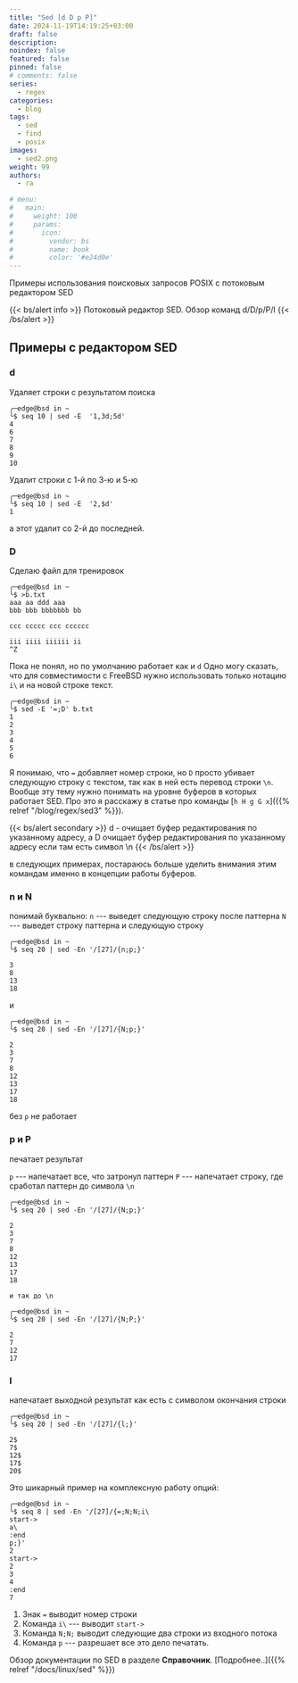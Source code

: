 ```yaml
---
title: "Sed [d D p P]"
date: 2024-11-19T14:19:25+03:00
draft: false
description: 
noindex: false
featured: false
pinned: false
# comments: false
series:
  - regex
categories:
  - blog
tags:
  - sed
  - find
  - posix
images:
  - sed2.png
weight: 99
authors:
  - ra

# menu:
#   main:
#     weight: 100
#     params:
#       icon:
#         vendor: bs
#         name: book
#         color: '#e24d0e'
---
```


Примеры использования поисковых запросов POSIX с потоковым редактором SED

<!--more-->
{{< bs/alert info >}}
Потоковый редактор SED. Обзор команд d/D/p/P/l
{{< /bs/alert >}}


## Примеры с редактором SED
### d
Удаляет строки с результатом поиска
```shell
╭─edge@bsd in ~ 
╰$ seq 10 | sed -E  '1,3d;5d'
4
6
7
8
9
10
```

Удалит строки с 1-й по 3-ю и 5-ю
```shell
╭─edge@bsd in ~ 
╰$ seq 10 | sed -E  '2,$d'   
1
```

а этот удалит со 2-й до последней.

### D
Сделаю файл для тренировок
```shell
╭─edge@bsd in ~ 
╰$ >b.txt
aaa aa ddd aaa 
bbb bbb bbbbbbb bb

ccc ccccc ccc cccccc

iii iiii iiiiii ii
^Z
```

Пока не понял, но по умолчанию работает как и `d`
Одно могу сказать, что для совместимости с FreeBSD нужно использовать только нотацию `i\` и на новой строке текст.
```shell
╭─edge@bsd in ~ 
╰$ sed -E '=;D' b.txt  
1
2
3
4
5
6
```
Я понимаю, что `=` добавляет номер строки, но `D` просто убивает следующую строку с текстом, так как в ней есть перевод строки `\n`. Вообще эту тему нужно понимать на уровне буферов в которых работает SED. Про это я расскажу в статье про команды [`h H g G x`]({{% relref "/blog/regex/sed3" %}}). 

{{< bs/alert secondary >}}
d - очищает буфер редактирования по указанному адресу, а D очищает буфер редактирования по указанному адресу если там есть символ \n
{{< /bs/alert >}}

в следующих примерах, постараюсь больше уделить внимания этим командам именно в концепции работы буферов.

### n и N

понимай буквально:
`n` --- выведет следующую строку после паттерна
`N` --- выведет строку паттерна и следующую строку

```shell
╭─edge@bsd in ~ 
╰$ seq 20 | sed -En '/[27]/{n;p;}'  

3
8
13
18
```
и
```shell
╭─edge@bsd in ~ 
╰$ seq 20 | sed -En '/[27]/{N;p;}' 

2
3
7
8
12
13
17
18
```
без `p` не работает

### p и P

печатает результат

`p` --- напечатает все, что затронул паттерн
`P` --- напечатает строку, где сработал паттерн до символа `\n`
```shell
╭─edge@bsd in ~ 
╰$ seq 20 | sed -En '/[27]/{N;p;}'

2
3
7
8
12
13
17
18

и так до \n

╭─edge@bsd in ~ 
╰$ seq 20 | sed -En '/[27]/{N;P;}'

2
7
12
17

```

### l

напечатает выходной результат как есть с символом окончания строки
```shell
╭─edge@bsd in ~ 
╰$ seq 20 | sed -En '/[27]/{l;}'  

2$
7$
12$
17$
20$
```
Это шикарный пример на комплексную работу опций:
```shell
╭─edge@bsd in ~ 
╰$ seq 8 | sed -En '/[27]/{=;N;N;i\
start->
a\
:end
p;}'
2
start->
2
3
4
:end
7
```

1. Знак `=` выводит номер строки
2. Команда `i\` --- выводит `start->`
3. Команда `N;N;` выводит следующие два строки из входного потока
4. Команда `p` --- разрешает все это дело печатать.

Обзор документации по SED в разделе **Справочник**. [Подробнее..]({{% relref "/docs/linux/sed" %}})

